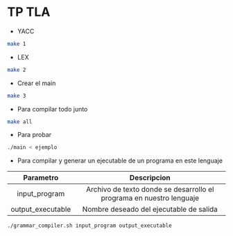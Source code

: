 # TP TLA

- YACC
```sh
make 1
```
- LEX
```sh
make 2
```
- Crear el main
```sh
make 3
```
- Para compilar todo junto
```sh
make all
```
- Para probar
```sh
./main < ejemplo
```
- Para compilar y generar un ejecutable de un programa en este lenguaje

| Parametro | Descripcion  |
| :-----: | :-: |
| input_program | Archivo de texto donde se desarrollo el programa en nuestro lenguaje |
| output_executable | Nombre deseado del ejecutable de salida |

```sh
./grammar_compiler.sh input_program output_executable
```
